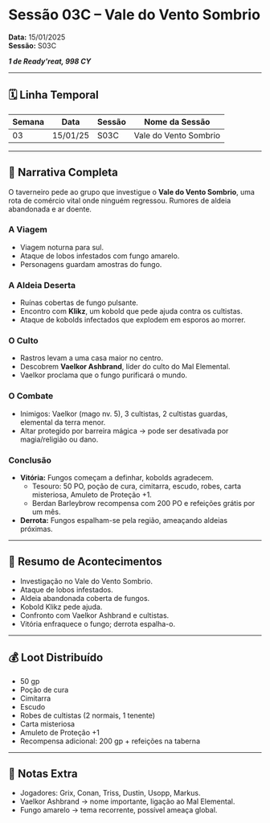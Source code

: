 # Sessão 03C – Vale do Vento Sombrio  
**Data:** 15/01/2025  
**Sessão:** S03C  

***1 de Ready'reat, 998 CY***

---
## 🗓 Linha Temporal
| Semana | Data       | Sessão | Nome da Sessão            |
|--------|-----------|--------|----------------------------|
| 03     | 15/01/25  | S03C   | Vale do Vento Sombrio      |

---

## 📖 Narrativa Completa
O taverneiro pede ao grupo que investigue o **Vale do Vento Sombrio**, uma rota de comércio vital onde ninguém regressou. Rumores de aldeia abandonada e ar doente.  

### A Viagem
- Viagem noturna para sul.  
- Ataque de lobos infestados com fungo amarelo.  
- Personagens guardam amostras do fungo.  

### A Aldeia Deserta
- Ruínas cobertas de fungo pulsante.  
- Encontro com **Klikz**, um kobold que pede ajuda contra os cultistas.  
- Ataque de kobolds infectados que explodem em esporos ao morrer.  

### O Culto
- Rastros levam a uma casa maior no centro.  
- Descobrem **Vaelkor Ashbrand**, líder do culto do Mal Elemental.  
- Vaelkor proclama que o fungo purificará o mundo.  

### O Combate
- Inimigos: Vaelkor (mago nv. 5), 3 cultistas, 2 cultistas guardas, elemental da terra menor.  
- Altar protegido por barreira mágica → pode ser desativada por magia/religião ou dano.  

### Conclusão
- **Vitória:** Fungos começam a definhar, kobolds agradecem.  
  - Tesouro: 50 PO, poção de cura, cimitarra, escudo, robes, carta misteriosa, Amuleto de Proteção +1.  
  - Berdan Barleybrow recompensa com 200 PO e refeições grátis por um mês.  
- **Derrota:** Fungos espalham-se pela região, ameaçando aldeias próximas.  

---

## 🎲 Resumo de Acontecimentos
- Investigação no Vale do Vento Sombrio.  
- Ataque de lobos infestados.  
- Aldeia abandonada coberta de fungos.  
- Kobold Klikz pede ajuda.  
- Confronto com Vaelkor Ashbrand e cultistas.  
- Vitória enfraquece o fungo; derrota espalha-o.  

---

## 💰 Loot Distribuído
- 50 gp  
- Poção de cura  
- Cimitarra  
- Escudo  
- Robes de cultistas (2 normais, 1 tenente)  
- Carta misteriosa  
- Amuleto de Proteção +1  
- Recompensa adicional: 200 gp + refeições na taberna  

---

## 🧾 Notas Extra
- Jogadores: Grix, Conan, Triss, Dustin, Usopp, Markus.  
- Vaelkor Ashbrand → nome importante, ligação ao Mal Elemental.  
- Fungo amarelo → tema recorrente, possível ameaça global.  
